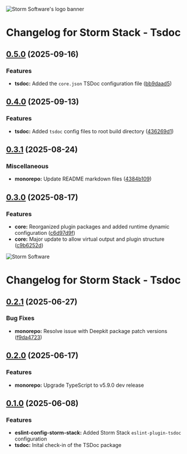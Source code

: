![Storm Software's logo banner](https://public.storm-cdn.com/brand-banner.png)

# Changelog for Storm Stack - Tsdoc

## [0.5.0](https://github.com/storm-software/storm-stack/releases/tag/tsdoc%400.5.0) (2025-09-16)

### Features

- **tsdoc:** Added the `core.json` TSDoc configuration file
  ([bb9daad5](https://github.com/storm-software/storm-stack/commit/bb9daad5))

## [0.4.0](https://github.com/storm-software/storm-stack/releases/tag/tsdoc%400.4.0) (2025-09-13)

### Features

- **tsdoc:** Added `tsdoc` config files to root build directory
  ([436269d1](https://github.com/storm-software/storm-stack/commit/436269d1))

## [0.3.1](https://github.com/storm-software/storm-stack/releases/tag/tsdoc%400.3.1) (2025-08-24)

### Miscellaneous

- **monorepo:** Update README markdown files
  ([4384b109](https://github.com/storm-software/storm-stack/commit/4384b109))

## [0.3.0](https://github.com/storm-software/storm-stack/releases/tag/tsdoc%400.3.0) (2025-08-17)

### Features

- **core:** Reorganized plugin packages and added runtime dynamic configuration
  ([c6d97d9f](https://github.com/storm-software/storm-stack/commit/c6d97d9f))
- **core:** Major update to allow virtual output and plugin structure
  ([c9b6252d](https://github.com/storm-software/storm-stack/commit/c9b6252d))

![Storm Software](https://public.storm-cdn.com/brand-banner.png)

# Changelog for Storm Stack - Tsdoc

## [0.2.1](https://github.com/storm-software/storm-stack/releases/tag/tsdoc%400.2.1) (2025-06-27)

### Bug Fixes

- **monorepo:** Resolve issue with Deepkit package patch versions
  ([f9da4723](https://github.com/storm-software/storm-stack/commit/f9da4723))

## [0.2.0](https://github.com/storm-software/storm-stack/releases/tag/tsdoc%400.2.0) (2025-06-17)

### Features

- **monorepo:** Upgrade TypeScript to v5.9.0 dev release

## [0.1.0](https://github.com/storm-software/storm-stack/releases/tag/tsdoc%400.1.0) (2025-06-08)

### Features

- **eslint-config-storm-stack:** Added Storm Stack `eslint-plugin-tsdoc`
  configuration
- **tsdoc:** Inital check-in of the TSDoc package

